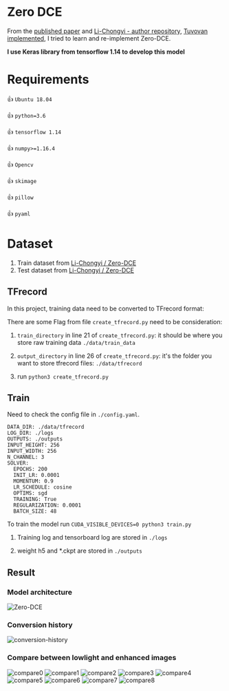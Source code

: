 # Zero DCE
From the [published paper](https://openaccess.thecvf.com/content_CVPR_2020/papers/Guo_Zero-Reference_Deep_Curve_Estimation_for_Low-Light_Image_Enhancement_CVPR_2020_paper.pdf) and [Li-Chongyi - author repository](https://github.com/Li-Chongyi/Zero-DCE), [Tuvovan implemented](https://github.com/tuvovan/Zero_DCE_TF), I tried to learn and re-implement Zero-DCE.

<b>I use Keras library from tensorflow 1.14 to develop this model </b>  


# Requirements

:+1: ```Ubuntu 18.04```

:+1: ```python=3.6```

:+1: ```tensorflow 1.14```

:+1: ```numpy>=1.16.4```

:+1: ```Opencv```

:+1: ```skimage```

:+1: ```pillow```

:+1: ```pyaml```


# Dataset

1. Train dataset from [Li-Chongyi /
Zero-DCE](https://drive.google.com/file/d/1GAB3uGsmAyLgtDBDONbil08vVu5wJcG3/view)
2. Test dataset from [Li-Chongyi /
Zero-DCE](https://github.com/Li-Chongyi/Zero-DCE/tree/master/Zero-DCE_code/data/test_data)


## TFrecord
In this project, training data need to be converted to TFrecord format:

There are some Flag from file ```create_tfrecord.py``` need to be consideration:

1. ```train_directory``` in line 21 of ```create_tfrecord.py```: it should be where you store raw training data ```./data/train_data```

2. ```output_directory``` in line 26 of ```create_tfrecord.py```: it's the folder you want to store tfrecord files: ```./data/tfrecord```

3. run ```python3 create_tfrecord.py```

## Train 

Need to check the config file in ```./config.yaml```.

```buildoutcfg
DATA_DIR: ./data/tfrecord
LOG_DIR: ./logs
OUTPUTS: ./outputs
INPUT_HEIGHT: 256
INPUT_WIDTH: 256
N_CHANNEL: 3
SOLVER:
  EPOCHS: 200
  INIT_LR: 0.0001
  MOMENTUM: 0.9
  LR_SCHEDULE: cosine
  OPTIMS: sgd
  TRAINING: True
  REGULARIZATION: 0.0001
  BATCH_SIZE: 48
```
To train the model run ```CUDA_VISIBLE_DEVICES=0 python3 train.py```

1. Training log and tensorboard log are stored in ``./logs``

2. weight h5 and *.ckpt are stored in ```./outputs```

## Result

### Model architecture
![Zero-DCE](https://github.com/dattv/Zero_DCE_TF14/blob/main/nets/model.png)

### Conversion history

![conversion-history](https://github.com/dattv/Zero_DCE_TF14/blob/main/test_results/loss_epochs.png)

### Compare between lowlight and enhanced images

![compare0](https://github.com/dattv/Zero_DCE_TF14/blob/main/test_results/compare0.png)
![compare1](https://github.com/dattv/Zero_DCE_TF14/blob/main/test_results/compare1.png)
![compare2](https://github.com/dattv/Zero_DCE_TF14/blob/main/test_results/compare2.png)
![compare3](https://github.com/dattv/Zero_DCE_TF14/blob/main/test_results/compare3.png)
![compare4](https://github.com/dattv/Zero_DCE_TF14/blob/main/test_results/compare4.png)
![compare5](https://github.com/dattv/Zero_DCE_TF14/blob/main/test_results/compare5.png)
![compare6](https://github.com/dattv/Zero_DCE_TF14/blob/main/test_results/compare6.png)
![compare7](https://github.com/dattv/Zero_DCE_TF14/blob/main/test_results/compare7.png)
![compare8](https://github.com/dattv/Zero_DCE_TF14/blob/main/test_results/compare8.png)
